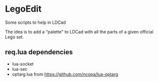 # LegoEdit
Some scripts to help in LDCad

The idea is to add a "palette" to LDCad with all the parts of a given official Lego set.

## req.lua dependencies
* lua-socket
* lua-sec
* optarg.lua from  https://github.com/ncopa/lua-optarg

